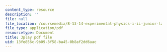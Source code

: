 ```yaml
---
content_type: resource
description: ''
file: null
file_location: /coursemedia/8-13-14-experimental-physics-i-ii-junior-lab-fall-2016-spring-2017/13fe856c9b093f58ba450b8af2dd6aac_g8BXCaXo6fg.pdf
file_type: application/pdf
resourcetype: Document
title: 3play pdf file
uid: 13fe856c-9b09-3f58-ba45-0b8af2dd6aac
---
```


